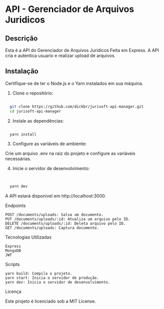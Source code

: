 # API - Gerenciador de Arquivos Juridicos

## Descrição
Esta é a API do Gerenciador de Arquivos Juridicos Feita em Express. A API cria e autentica usuario e realizar upload de arquivos.

## Instalação

Certifique-se de ter o Node.js e o Yarn instalados em sua máquina.

1. Clone o repositório:

```bash

  git clone https://github.com/dickbr/jurisoft-api-manager.git
  cd jurisoft-api-manager
```

2. Instale as dependências:

```bash

  yarn install
```

3. Configure as variáveis de ambiente:

  Crie um arquivo .env na raiz do projeto e configure as variáveis necessárias.


4. Inicie o servidor de desenvolvimento:

```bash


  yarn dev
```
A API estará disponível em http://localhost:3000.


Endpoints

    POST /documents/uploads: Salva um documento.
    PUT /documents/uploads/:id: Atualiza um arquivo pelo ID.
    DELETE /documents/uploads/:id: Deleta arquivo pelo ID.
    GET /documents/uploads: Captura documento.


Tecnologias Utilizadas

    Express
    MongoDB
    JWT

Scripts

    yarn build: Compila o projeto.
    yarn start: Inicia o servidor de produção.
    yarn dev: Inicia o servidor de desenvolvimento.

Licença

Este projeto é licenciado sob a MIT License.

